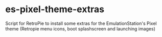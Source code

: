 # es-pixel-theme-extras
Script for RetroPie to install some extras for the EmulationStation's Pixel theme (Retropie menu icons, boot splashscreen and launching images)
